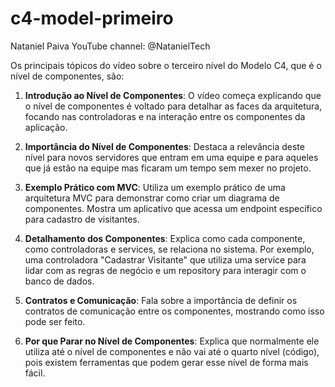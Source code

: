 # c4-model-primeiro

Nataniel Paiva
YouTube channel: @NatanielTech

Os principais tópicos do vídeo sobre o terceiro nível do Modelo C4, que é o nível de componentes, são:

1. **Introdução ao Nível de Componentes**: O vídeo começa explicando que o nível de componentes é voltado para detalhar as faces da arquitetura, focando nas controladoras e na interação entre os componentes da aplicação.

2. **Importância do Nível de Componentes**: Destaca a relevância deste nível para novos servidores que entram em uma equipe e para aqueles que já estão na equipe mas ficaram um tempo sem mexer no projeto.

3. **Exemplo Prático com MVC**: Utiliza um exemplo prático de uma arquitetura MVC para demonstrar como criar um diagrama de componentes. Mostra um aplicativo que acessa um endpoint específico para cadastro de visitantes.

4. **Detalhamento dos Componentes**: Explica como cada componente, como controladoras e services, se relaciona no sistema. Por exemplo, uma controladora "Cadastrar Visitante" que utiliza uma service para lidar com as regras de negócio e um repository para interagir com o banco de dados.

5. **Contratos e Comunicação**: Fala sobre a importância de definir os contratos de comunicação entre os componentes, mostrando como isso pode ser feito.

6. **Por que Parar no Nível de Componentes**: Explica que normalmente ele utiliza até o nível de componentes e não vai até o quarto nível (código), pois existem ferramentas que podem gerar esse nível de forma mais fácil.

